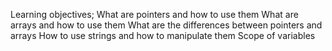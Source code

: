Learning objectives;
What are pointers and how to use them
What are arrays and how to use them
What are the differences between pointers and arrays
How to use strings and how to manipulate them
Scope of variables